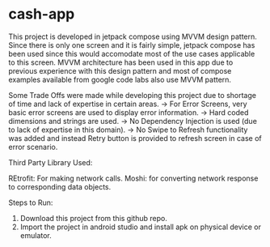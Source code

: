 # cash-app

 This project is developed in jetpack compose using MVVM design pattern. Since there is only one screen and it is fairly simple, jetpack compose has been used since this would accomodate most of the use cases applicable to this screen.
 MVVM architecture has been used in this app due to previous experience with this design pattern and most of compose examples available from google code labs also use MVVM pattern.

Some Trade Offs were made while developing this project due to shortage of time and lack of expertise in certain areas.
  -> For Error Screens, very basic error screens are used to display error information.
  -> Hard coded dimensions and strings are used.
  -> No Dependency Injection is used (due to lack of expertise in this domain).
  -> No Swipe to Refresh functionality was added and instead Retry button is provided to refresh screen in case of error scenario.

Third Party Library Used:

REtrofit: For making network calls.
Moshi: for converting network response to corresponding data objects.

Steps to Run:
1. Download this project from this github repo.
2. Import the project in android studio and install apk on physical device or emulator.
